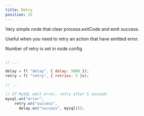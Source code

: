 ```yaml
---
title: Retry
position: 22
---
```


Very simple node that clear process.exitCode and emit success. 

Useful when you need to retry an action that have emitted error.

Number of retry is set in node config

```javascript

// ...

delay = f( "delay", { delay: 5000 });
retry = f( "retry", { retries: 5 }s);

// ...

// If MySQL emit error, retry after 5 seconds
mysql.on("error", 
    retry.on("success", 
      delay.on("success", mysql)));

```